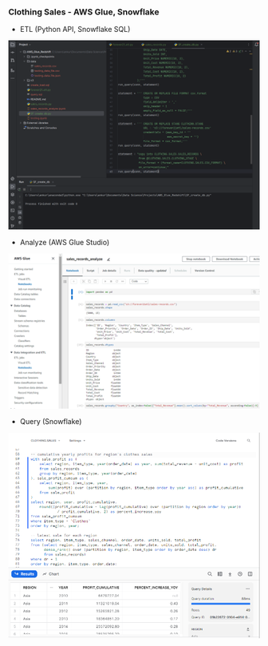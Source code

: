 ### Clothing Sales - AWS Glue, Snowflake

- ETL (Python API, Snowflake SQL)
<p><img src="https://github.com/ankur715/AWS_Glue_Redshift/blob/main/pics/SF_create.png"></p>

- Analyze (AWS Glue Studio)
<p><img src="https://github.com/ankur715/AWS_Glue_Redshift/blob/main/pics/glue_sales_analyze.png"></p>

- Query (Snowflake)
<p><img src="https://github.com/ankur715/AWS_Glue_Redshift/blob/main/pics/SF_query.png"></p>
